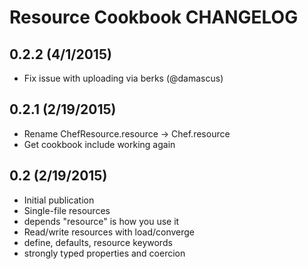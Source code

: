 Resource Cookbook CHANGELOG
===========================

0.2.2 (4/1/2015)
-----------------

- Fix issue with uploading via berks (@damascus)

0.2.1 (2/19/2015)
-----------------

- Rename ChefResource.resource -> Chef.resource
- Get cookbook include working again

0.2 (2/19/2015)
---------------

- Initial publication
- Single-file resources
- depends "resource" is how you use it
- Read/write resources with load/converge
- define, defaults, resource keywords
- strongly typed properties and coercion
